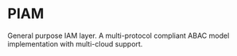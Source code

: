 # PIAM

General purpose IAM layer. A multi-protocol compliant ABAC model implementation with multi-cloud support.


